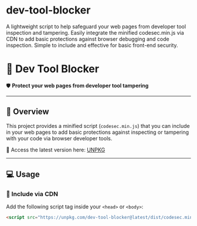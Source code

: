 # dev-tool-blocker
A lightweight script to help safeguard your web pages from developer tool inspection and tampering. Easily integrate the minified codesec.min.js via CDN to add basic protections against browser debugging and code inspection. Simple to include and effective for basic front-end security.


# 🚫 Dev Tool Blocker

🛡️ **Protect your web pages from developer tool tampering**

---

## 📖 Overview

This project provides a minified script (`codesec.min.js`) that you can include in your web pages to add basic protections against inspecting or tampering with your code via browser developer tools.

🔗 Access the latest version here: [UNPKG](https://unpkg.com/dev-tool-blocker@latest/dist/codesec.min.js)

---

## 💻 Usage

### 🔗 Include via CDN

Add the following script tag inside your `<head>` or `<body>`:

```html
<script src="https://unpkg.com/dev-tool-blocker@latest/dist/codesec.min.js"></script>
